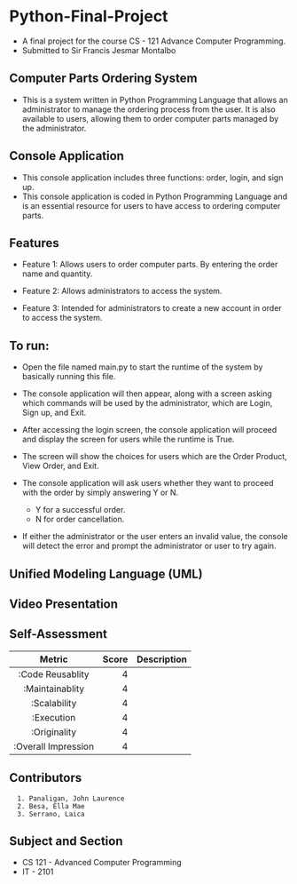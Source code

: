 # Python-Final-Project
* A final project for the course CS - 121 Advance Computer Programming.
* Submitted to Sir Francis Jesmar Montalbo

## Computer Parts Ordering System 
* This is a system written in Python Programming Language that allows an administrator to manage the ordering process from the user. It is also available to users, allowing them to order computer parts managed by the administrator.


## Console Application 
* This console application includes three functions: order, login, and sign up.
* This console application is coded in Python Programming Language and is an essential resource for users to have access to ordering computer parts.

## Features 
* Feature 1: Allows users to order computer parts. By entering the order name and quantity.

* Feature 2: Allows administrators to access the system.

* Feature 3: Intended for administrators to create a new account in order to access the system.

## To run:
* Open the file named main.py to start the runtime of the system by basically running this file.

* The console application will then appear, along with a screen asking which commands will be used by the administrator, which are Login, Sign up, and Exit.

* After accessing the login screen, the console application will proceed and display the screen for users while the runtime is True.

* The screen will show the choices for users which are the Order Product, View Order, and Exit.

* The console application will ask users whether they want to proceed with the order by simply answering Y or N.
  * Y for a successful order.
  * N for order cancellation.

* If either the administrator or the user enters an invalid value, the console will detect the error and prompt the administrator or user to try again.

## Unified Modeling Language (UML)

## Video Presentation

## Self-Assessment
|Metric| Score| Description|
|:-----:|------:|----------:
|:Code Reusablity|4|
|:Maintainablity|4|
|:Scalability|4|
|:Execution|4|
|:Originality|4|
|:Overall Impression|4|
## Contributors
      1. Panaligan, John Laurence 
      2. Besa, Ella Mae
      3. Serrano, Laica 

## Subject and Section
* CS 121 - Advanced Computer Programming
* IT - 2101

